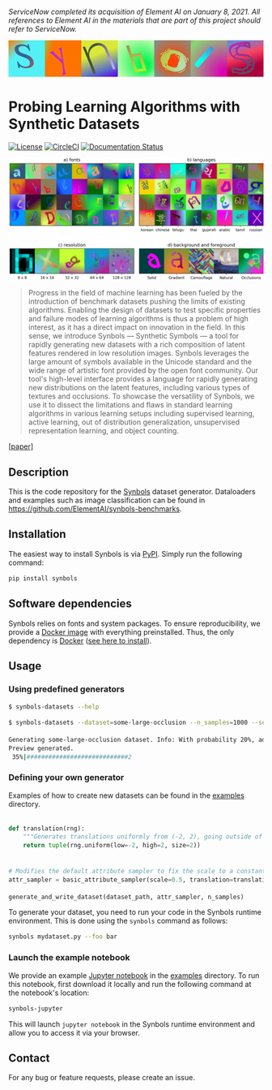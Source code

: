 *ServiceNow completed its acquisition of Element AI on January 8, 2021. All references to Element AI in the materials that are part of this project should refer to ServiceNow.*

![#Synbols](https://github.com/ElementAI/synbols/raw/master/title.png)
# Probing Learning Algorithms with Synthetic Datasets

[![License](https://img.shields.io/badge/License-Apache%202.0-blue.svg)](LICENSE)
[![CircleCI](https://circleci.com/gh/ElementAI/synbols.svg?style=shield)](https://circleci.com/gh/ElementAI/synbols)
[![Documentation Status](https://readthedocs.org/projects/synbols/badge/?version=latest)](https://synbols.readthedocs.io/en/latest/?badge=latest)


![Synbols](https://github.com/ElementAI/synbols/raw/master/cover.png)

> Progress in the field of machine learning has been fueled by the introduction of benchmark datasets pushing the limits of existing algorithms.  Enabling the design of datasets to test specific properties and failure modes of learning algorithms is thus a problem of high interest, as it has a direct impact on innovation in the field. In this sense, we introduce Synbols — Synthetic Symbols — a tool for rapidly generating new datasets with a rich composition of latent features rendered in low resolution images. Synbols leverages the large amount of symbols available in the Unicode standard and the wide range of artistic font provided by the open font community. Our tool's high-level interface provides a language for rapidly generating new distributions on the latent features, including various types of textures and occlusions. To showcase the versatility of Synbols, we use it to dissect the limitations and flaws in standard learning algorithms in various learning setups including supervised learning, active learning, out of distribution generalization, unsupervised representation learning, and object counting.

[[paper]](https://arxiv.org/abs/2009.06415)

## Description

This is the code repository for the [Synbols](https://proceedings.neurips.cc//paper_files/paper/2020/hash/0169cf885f882efd795951253db5cdfb-Abstract.html) dataset generator. Dataloaders and examples such as image classification can be found in https://github.com/ElementAI/synbols-benchmarks.

## Installation

The easiest way to install Synbols is via [PyPI](https://pypi.org/project/synbols/). Simply run the following command:

```bash
pip install synbols
```


## Software dependencies

Synbols relies on fonts and system packages. To ensure reproducibility, we provide a [Docker image](https://hub.docker.com/r/aldro61/synbols/tags) with everything
preinstalled. Thus, the only dependency is [Docker](https://docs.docker.com/get-docker/) ([see here to install](https://docs.docker.com/get-docker/)).

## Usage

### Using predefined generators

```bash
$ synbols-datasets --help
```

```bash
$ synbols-datasets --dataset=some-large-occlusion --n_samples=1000 --seed=42

Generating some-large-occlusion dataset. Info: With probability 20%, add a large occlusion over the existing symbol.
Preview generated.
 35%|############################2                                                   | 353/1000 [00:05<00:10, 63.38it/s]
```
### Defining your own generator


Examples of how to create new datasets can be found in the [examples](examples) directory.

```python

def translation(rng):
    """Generates translations uniformly from (-2, 2), going outside of the box."""
    return tuple(rng.uniform(low=-2, high=2, size=2))


# Modifies the default attribute sampler to fix the scale to a constant and the (x,y) translation to a new distribution
attr_sampler = basic_attribute_sampler(scale=0.5, translation=translation)

generate_and_write_dataset(dataset_path, attr_sampler, n_samples)

```

To generate your dataset, you need to run your code in the Synbols runtime environment. This is done using the `synbols` command as follows:

```bash
synbols mydataset.py --foo bar
```

### Launch the example notebook

We provide an example [Jupyter notebook](./examples/synbols_playground.ipynb) in the [examples](./examples) directory.
To run this notebook, first download it locally and run the following command at the notebook's location:
```bash
synbols-jupyter
```
This will launch `jupyter notebook` in the Synbols runtime environment and allow you to access it via your browser.


## Contact

For any bug or feature requests, please create an issue.
